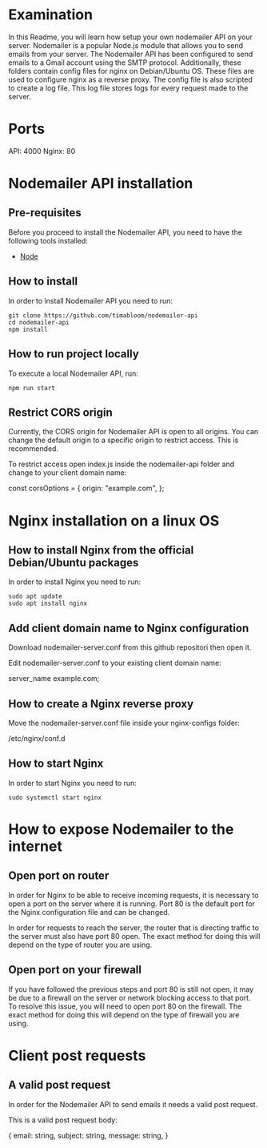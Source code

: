 # Examination

In this Readme, you will learn how setup your own nodemailer API on your server. Nodemailer is a popular Node.js module that allows you to send emails from your server. The Nodemailer API has been configured to send emails to a Gmail account using the SMTP protocol. Additionally, these folders contain config files for nginx on Debian/Ubuntu OS. These files are used to configure nginx as a reverse proxy. The config file is also scripted to create a log file. This log file stores logs for every request made to the server.

# Ports

API: 4000
Nginx: 80

# Nodemailer API installation

## Pre-requisites

Before you proceed to install the Nodemailer API, you need to have the following tools installed:

- [Node](https://nodejs.org/en/)

## How to install

In order to install Nodemailer API you need to run:

```
git clone https://github.com/timabloom/nodemailer-api
cd nodemailer-api
npm install
```

## How to run project locally

To execute a local Nodemailer API, run:

```
npm run start
```

## Restrict CORS origin

Currently, the CORS origin for Nodemailer API is open to all origins. You can change the default origin to a specific origin to restrict access. This is recommended.

To restrict access open index.js inside the nodemailer-api folder and change to your client domain name:

const corsOptions = {
origin: "example.com",
};

# Nginx installation on a linux OS

## How to install Nginx from the official Debian/Ubuntu packages

In order to install Nginx you need to run:

```
sudo apt update
sudo apt install nginx
```

## Add client domain name to Nginx configuration

Download nodemailer-server.conf from this github repositori then open it.

Edit nodemailer-server.conf to your existing client domain name:

server_name example.com;

## How to create a Nginx reverse proxy

Move the nodemailer-server.conf file inside your nginx-configs folder:

/etc/nginx/conf.d

## How to start Nginx

In order to start Nginx you need to run:

```
sudo systemctl start nginx
```

# How to expose Nodemailer to the internet

## Open port on router

In order for Nginx to be able to receive incoming requests, it is necessary to open a port on the server where it is running. Port 80 is the default port for the Nginx configuration file and can be changed.

In order for requests to reach the server, the router that is directing traffic to the server must also have port 80 open. The exact method for doing this will depend on the type of router you are using.

## Open port on your firewall

If you have followed the previous steps and port 80 is still not open, it may be due to a firewall on the server or network blocking access to that port. To resolve this issue, you will need to open port 80 on the firewall. The exact method for doing this will depend on the type of firewall you are using.

# Client post requests

## A valid post request

In order for the Nodemailer API to send emails it needs a valid post request.

This is a valid post request body:

{
email: string,
subject: string,
message: string,
}
